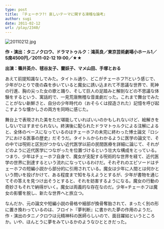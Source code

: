 ```yaml
---
type: post
title: 『チェーホフ?! 哀しいテーマに関する滑稽な論考』
author: sugi
date: 2011-02-12
url: /play/2340/
---
```

<img alt="20110212.jpg" src="/images/play/20110212.jpg" class="alignleft" />

**作・演出：タニノクロウ、ドラマトゥルク：鴻英良／東京芸術劇場小ホール1／S席4500円／2011-02-12 19:00／★★**

**出演：篠井英介、毬谷友子、蘭妖子、マメ山田、手塚とおる**

あえて前提知識なしでみた。タイトル通り、どこがチェーホフ?!という感じで、少年がひとりで夜の森を歩いていると魔女に誘い込まれて不思議な世界で、死神の行進、胸の尖った女の歌と踊り、そして巨人の足踏みと解剖などの不思議な体験をするという、寓話的で、一見荒唐無稽な音楽劇だった。これまで舞台でみたことがない新鮮さと、自分の少年時代の（おそらくは捏造された）記憶を呼び起こすような懐かしさの両方を同時に感じた。

舞台上で表現された美をただ堪能していればいいのかもしれないけど、絵解きをしないではすませられない。終演後に配られたドラマトゥルクによる注解によると、全体のベースになっているのはチェーホフの未完に終わった博士論文『ロシアにおける医事の歴史』だそうだ。タイトルからわかるように医学の論文で、その中では呪術と区別がつかない近代医学以前の民間医療を詳細に論じて、それがどのように近代医学につながったを位置づけるという壮大な構成をとっている。つまり、少年はチェーホフ自身で、魔女が支配する呪術的な世界を経て、近代医学の世界に到達するという流れになっているわけだ。それぞれのエピソードはチェーホフの短編小説から部分的に引用されている。魔女は少年に人間とは何かという問いを投げかけて、ある程度まで知を与えようとするが、少年が書物を通じてその答えを見つけ出そうとすると、それを妨害するようになる。魔女の行動の奇妙さもそれで納得がいく。魔女は両義的な存在なのだ。少年=チェーホフは魔女の影響を脱し、新たな世界へと旅立つ。

なんだか、元の論文や短編小説の骨格や細部が換骨奪胎されて、まったく別の形に置き換わっているのは、フロイト『夢判断』に書かれた夢の作用のようだ。作・演出のタニノクロウは元精神科の医師らしいので、面目躍如というところか。いや、ほんとうに夢をみているかのようなひとときだった。

